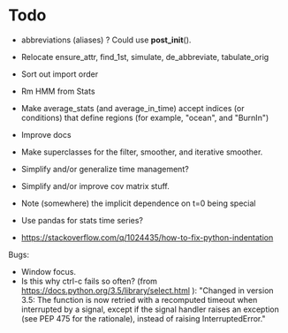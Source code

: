 Todo
================================================

* abbreviations (aliases) ? Could use __post_init__().
* Relocate ensure_attr, find_1st, simulate, de_abbreviate, tabulate_orig
* Sort out import order

* Rm HMM from Stats
* Make average_stats (and average_in_time) accept indices (or conditions)
    that define regions (for example, "ocean", and "BurnIn")

* Improve docs
* Make superclasses for the filter, smoother, and iterative smoother.
* Simplify and/or generalize time management?
* Simplify and/or improve cov matrix stuff.
* Note (somewhere) the implicit dependence on t=0 being special
* Use pandas for stats time series?
* https://stackoverflow.com/q/1024435/how-to-fix-python-indentation

Bugs:
* Window focus.
* Is this why ctrl-c fails so often?
    (from https://docs.python.org/3.5/library/select.html ):
    "Changed in version 3.5:
    The function is now retried with a recomputed timeout when interrupted by a signal,
    except if the signal handler raises an exception (see PEP 475 for the rationale),
    instead of raising InterruptedError."

